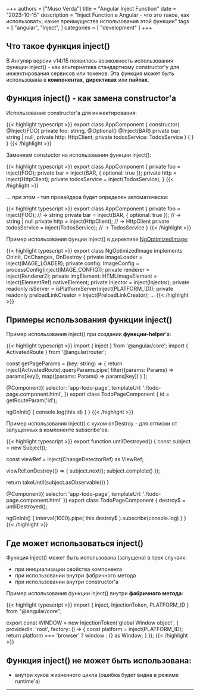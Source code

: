 +++
authors = ["Muso Verda"]
title = "Angular Inject Function"
date = "2023-10-15"
description = "Inject Function в Angular - что это такое, как использовать; какие преимущества использования этой функции"
tags = [
    "angular",
    "inject",
]
categories = [
    "development"
]
+++

## Что такое функция inject()

В Ангуляр версии v14/15 появилась возможность использования функции inject() - как альтернатива стандартному constructor'у для инжектирования сервисов или токенов. Эта функция может быть использована в **компонентах**, **директивах** или **пайпах**.

## Функция inject() - как замена constructor'а

Использование constructor'а для инжектирования:

{{< highlight typescript >}}
export class AppComponent {
  constructor(
    @Inject(FOO) private foo: string,
    @Optional() @Inject(BAR) private bar: string | null,
    private http: HttpClient,
    private todosService: TodosService
  ) { }
}
{{< /highlight >}}

Заменяем constuctor на использования функции inject():

{{< highlight typescript >}}
export class AppComponent {
  private foo = inject(FOO);
  private bar = inject(BAR, { optional: true });
  private http = inject(HttpClient);
  private todosService = inject(TodosService);
}
{{< /highlight >}}

... при этом - тип провайдера будет определен автоматически:

{{< highlight typescript >}}
export class AppComponent {
  private foo = inject(FOO); // -> string
  private bar = inject(BAR, { optional: true }); // -> string | null
  private http = inject(HttpClient); // -> HttpClient
  private todosService = inject(TodosService); // -> TodosService
}
{{< /highlight >}}

Пример использования фунции inject() в директиве [NgOptimizedImage][5]:

{{< highlight typescript >}}
export class NgOptimizedImage implements OnInit, OnChanges, OnDestroy {
  private imageLoader = inject(IMAGE_LOADER);
  private config: ImageConfig = processConfig(inject(IMAGE_CONFIG));
  private renderer = inject(Renderer2);
  private imgElement: HTMLImageElement = inject(ElementRef).nativeElement;
  private injector = inject(Injector);
  private readonly isServer = isPlatformServer(inject(PLATFORM_ID));
  private readonly preloadLinkCreator = inject(PreloadLinkCreator);
  ...
{{< /highlight >}}

## Примеры использования функции inject()

Пример использования inject() при создании **функции-helper**'а:

{{< highlight typescript >}}
import { inject } from '@angular/core';
import { ActivatedRoute } from '@angular/router';

const getPageParams = (key: string) => {
  return inject(ActivatedRoute).queryParams.pipe(
    filter((params: Params) => params[key]),
    map((params: Params) => params[key])
  )
};

@Component({
  selector: 'app-todo-page',
  templateUrl: './todo-page.component.html',
})
export class TodoPageComponent {
  id = getRouteParam('id');

  ngOnInit() {
    console.log(this.id)
  }
}
{{< /highlight >}}

Пример использования inject() с хуком onDestroy - для отписки от запущенных в компоненте subscribe'ов:

{{< highlight typescript >}}
export function untilDestroyed() {
  const subject = new Subject<void>();

  const viewRef = inject(ChangeDetectorRef) as ViewRef;

  viewRef.onDestroy(() => {
    subject.next();
    subject.complete()
  });

  return takeUntil(subject.asObservable())
}

@Component({
  selector: 'app-todo-page',
  templateUrl: './todo-page.component.html'
})
export class TodoPageComponent {
  destroy$ = untilDestroyed();

  ngOnInit() {
    interval(1000).pipe(
      this.destroy$
    ).subscribe(console.log)
  }
}
{{< /highlight >}}

## Где может использоваться inject()

Функция inject() может быть использована (запущена) в трех случаях:

- при инициализации свойства компонента
- при использовании внутри фабричного метода
- при использовании внутри constructor'а

Пример использования функции inject() внутри **фабричного метода**:

{{< highlight typescript >}}
import { inject, InjectionToken, PLATFORM_ID } from "@angular/core";

export const WINDOW = new InjectionToken<Window>('global Window object', {
  providedIn: 'root',
  factory: () => {
    const platform = inject(PLATFORM_ID);
    return platform === 'browser' ? window : {} as Window;
  }
});
{{< /highlight >}}

## Функция inject() не может быть использована:

- внутри хуков жизненного цикла (ошибка будет видна в режиме runtime'а)

***
[1]: https://www.youtube.com/watch?v=nXjK7tWZ8sQ "Angular Inject Function - New Way to Inject Services in Angular 14"
[2]: https://www.youtube.com/watch?v=SMFhsSQvsEc "Angular Inject Function - Better Than Constructor"
[3]: https://netbasal.com/angular-di-using-inject-instead-of-constructor-d0782d434fb1 "Angular DI: Using Inject Instead of Constructor"
[4]: https://netbasal.com/unleash-the-power-of-di-functions-in-angular-2eb9f2697d66 "Unleash the Power of DI Functions in Angular"
[5]: https://habr.com/ru/articles/685018/ "Директива NgOptimizedImage в Angular отвечает за реализацию загрузки изображений"
[6]: https://netbasal.com/unleash-the-power-of-di-functions-in-angular-2eb9f2697d66 "Unleash the Power of DI Functions in Angular"